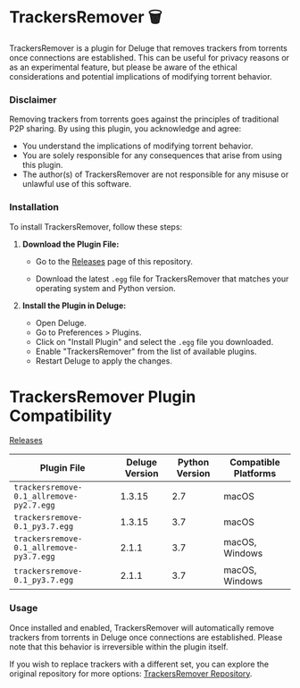 # TrackersRemover 🗑️

TrackersRemover is a plugin for Deluge that removes trackers from torrents once connections are established. This can be useful for privacy reasons or as an experimental feature, but please be aware of the ethical considerations and potential implications of modifying torrent behavior.

### Disclaimer

Removing trackers from torrents goes against the principles of traditional P2P sharing. By using this plugin, you acknowledge and agree:

- You understand the implications of modifying torrent behavior.
- You are solely responsible for any consequences that arise from using this plugin.
- The author(s) of TrackersRemover are not responsible for any misuse or unlawful use of this software.

### Installation

To install TrackersRemover, follow these steps:

1. **Download the Plugin File:**

   - Go to the [Releases](https://github.com/Jumitti/TrackersRemover/releases) page of this repository.

   - Download the latest `.egg` file for TrackersRemover that matches your operating system and Python version.

2. **Install the Plugin in Deluge:**

   - Open Deluge.
   - Go to Preferences > Plugins.
   - Click on "Install Plugin" and select the `.egg` file you downloaded.
   - Enable "TrackersRemover" from the list of available plugins.
   - Restart Deluge to apply the changes.

# TrackersRemover Plugin Compatibility
[Releases](https://github.com/Jumitti/TrackersRemover/releases)

| Plugin File                                  | Deluge Version | Python Version | Compatible Platforms |
|----------------------------------------------|----------------|----------------|----------------------|
| ```trackersremove-0.1_allremove-py2.7.egg``` | 1.3.15         | 2.7            | macOS                |
| ```trackersremove-0.1_py3.7.egg```           | 1.3.15         | 3.7            | macOS                |
| ```trackersremove-0.1_allremove-py3.7.egg``` | 2.1.1          | 3.7            | macOS, Windows       |
| ```trackersremove-0.1_py3.7.egg```           | 2.1.1          | 3.7            | macOS, Windows       |


### Usage

Once installed and enabled, TrackersRemover will automatically remove trackers from torrents in Deluge once connections are established. Please note that this behavior is irreversible within the plugin itself.

If you wish to replace trackers with a different set, you can explore the original repository for more options: [TrackersRemover Repository](https://github.com/besuper/TrackersRemover).